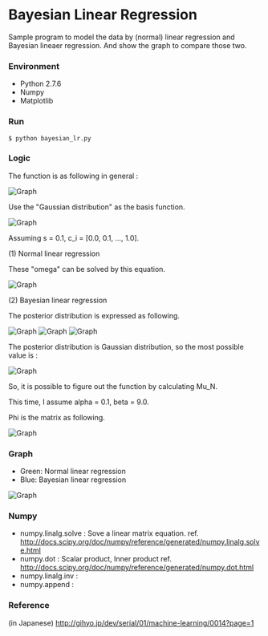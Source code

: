 # Bayesian Linear Regression

Sample program to model the data by (normal) linear regression and Bayesian lineaer regression.
And show the graph to compare those two.

### Environment

- Python 2.7.6
- Numpy
- Matplotlib

### Run

	$ python bayesian_lr.py

### Logic

The function is as following in general :

![Graph](https://raw.githubusercontent.com/takp/bayesian-linear-regression/master/images/general_function.jpg)

Use the "Gaussian distribution" as the basis function.

![Graph](https://raw.githubusercontent.com/takp/bayesian-linear-regression/master/images/gaussian.jpg)

Assuming s = 0.1, c_i = [0.0, 0.1, ..., 1.0]. 

(1) Normal linear regression

These "omega" can be solved by this equation.

![Graph](https://raw.githubusercontent.com/takp/bayesian-linear-regression/master/images/omega_equation.jpg)

(2) Bayesian linear regression

The posterior distribution is expressed as following.

![Graph](https://raw.githubusercontent.com/takp/bayesian-linear-regression/master/images/posterior_1.jpg)
![Graph](https://raw.githubusercontent.com/takp/bayesian-linear-regression/master/images/posterior_2.png)
![Graph](https://raw.githubusercontent.com/takp/bayesian-linear-regression/master/images/posterior_3.jpg)

The posterior distribution is Gaussian distribution, so the most possible value is :

![Graph](https://raw.githubusercontent.com/takp/bayesian-linear-regression/master/images/omega_bayesian.jpg)

So, it is possible to figure out the function by calculating Mu_N.

This time, I assume alpha = 0.1, beta = 9.0.

Phi is the matrix as following.

![Graph](https://raw.githubusercontent.com/takp/bayesian-linear-regression/master/images/Phi.jpg)


### Graph

- Green: Normal linear regression
- Blue:  Bayesian linear regression

![Graph](https://raw.githubusercontent.com/takp/bayesian-linear-regression/master/images/graph.png)

### Numpy

- numpy.linalg.solve : Sove a linear matrix equation. 
  ref. http://docs.scipy.org/doc/numpy/reference/generated/numpy.linalg.solve.html
- numpy.dot : Scalar product, Inner product
  ref. http://docs.scipy.org/doc/numpy/reference/generated/numpy.dot.html
- numpy.linalg.inv : 
- numpy.append :

### Reference

(in Japanese) http://gihyo.jp/dev/serial/01/machine-learning/0014?page=1

